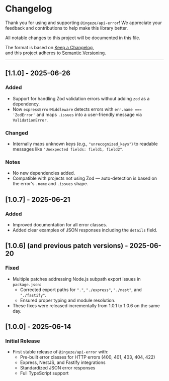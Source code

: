 # Changelog

Thank you for using and supporting `@ingeze/api-error`!
We appreciate your feedback and contributions to help make this library better.

All notable changes to this project will be documented in this file.

The format is based on [Keep a Changelog](https://keepachangelog.com/en/1.0.0/),  
and this project adheres to [Semantic Versioning](https://semver.org).

---

## [1.1.0] - 2025-06-26

### Added
- Support for handling Zod validation errors without adding `zod` as a dependency.
- Now `expressErrorMiddleware` detects errors with `err.name === 'ZodError'` and maps `.issues` into a user-friendly message via `ValidationError`.

### Changed
- Internally maps unknown keys (e.g., `"unrecognized_keys"`) to readable messages like `"Unexpected fields: field1, field2"`.

### Notes
- No new dependencies added.
- Compatible with projects not using Zod — auto-detection is based on the error's `.name` and `.issues` shape.


## [1.0.7] - 2025-06-21
### Added
- Improved documentation for all error classes.
- Added clear examples of JSON responses including the `details` field.

## [1.0.6] (and previous patch versions) - 2025-06-20
### Fixed
- Multiple patches addressing Node.js subpath export issues in `package.json`:
  - Corrected export paths for `"."`, `"./express"`, `"./nest"`, and `"./fastify"`.
  - Ensured proper typing and module resolution.
- These fixes were released incrementally from 1.0.1 to 1.0.6 on the same day.

## [1.0.0] - 2025-06-14
### Initial Release
- First stable release of `@ingeze/api-error` with:
  - Pre-built error classes for HTTP errors (400, 401, 403, 404, 422)
  - Express, NestJS, and Fastify integrations
  - Standardized JSON error responses
  - Full TypeScript support
